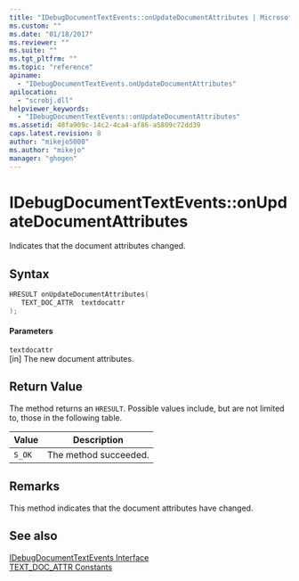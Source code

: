 ```yaml
---
title: "IDebugDocumentTextEvents::onUpdateDocumentAttributes | Microsoft Docs"
ms.custom: ""
ms.date: "01/18/2017"
ms.reviewer: ""
ms.suite: ""
ms.tgt_pltfrm: ""
ms.topic: "reference"
apiname: 
  - "IDebugDocumentTextEvents.onUpdateDocumentAttributes"
apilocation: 
  - "scrobj.dll"
helpviewer_keywords: 
  - "IDebugDocumentTextEvents::onUpdateDocumentAttributes"
ms.assetid: 48fa909c-14c2-4ca4-af86-a5809c72dd39
caps.latest.revision: 8
author: "mikejo5000"
ms.author: "mikejo"
manager: "ghogen"
---
```

# IDebugDocumentTextEvents::onUpdateDocumentAttributes
Indicates that the document attributes changed.  
  
## Syntax  
  
```cpp
HRESULT onUpdateDocumentAttributes(  
   TEXT_DOC_ATTR  textdocattr  
);  
```  
  
#### Parameters  
 `textdocattr`  
 [in] The new document attributes.  
  
## Return Value  
 The method returns an `HRESULT`. Possible values include, but are not limited to, those in the following table.  
  
|Value|Description|  
|-----------|-----------------|  
|`S_OK`|The method succeeded.|  
  
## Remarks  
 This method indicates that the document attributes have changed.  
  
## See also  
 [IDebugDocumentTextEvents Interface](../../winscript/reference/idebugdocumenttextevents-interface.md)   
 [TEXT_DOC_ATTR Constants](../../winscript/reference/text-doc-attr-constants.md)